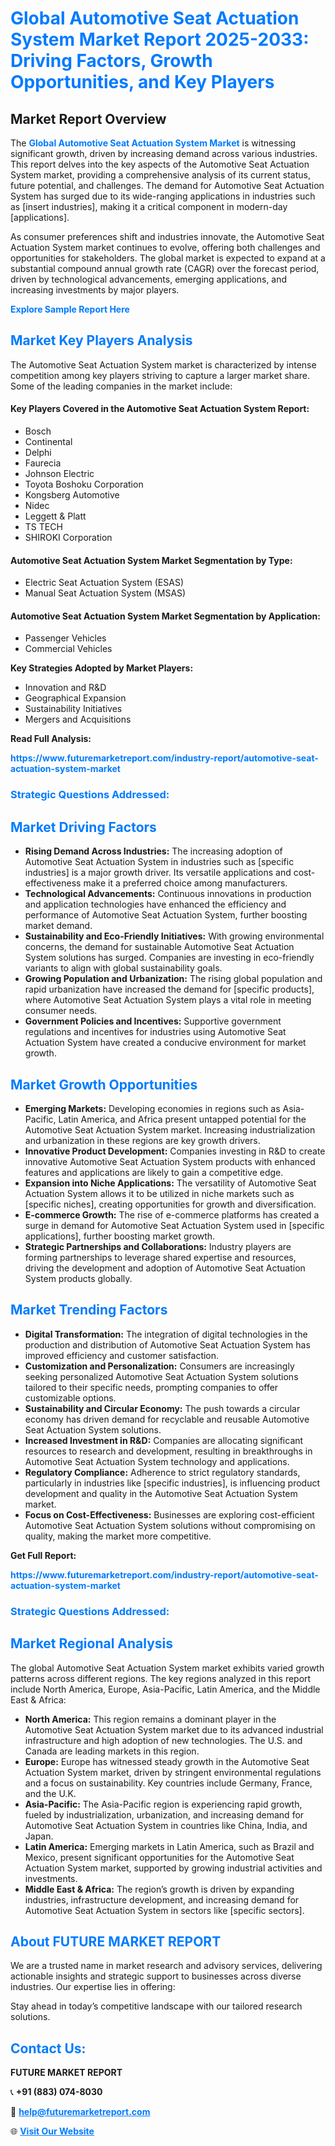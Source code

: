 <h1 style="color: #007BFF;">Global Automotive Seat Actuation System Market Report 2025-2033: Driving Factors, Growth Opportunities, and Key Players</h1>

<section id="overview">
<h2>Market Report Overview</h2>
<p>The <a href="https://www.futuremarketreport.com/industry-report/automotive-seat-actuation-system-market" style="color: #007BFF; text-decoration: none;"><strong>Global Automotive Seat Actuation System Market</strong></a> is witnessing significant growth, driven by increasing demand across various industries. This report delves into the key aspects of the Automotive Seat Actuation System market, providing a comprehensive analysis of its current status, future potential, and challenges. The demand for Automotive Seat Actuation System has surged due to its wide-ranging applications in industries such as [insert industries], making it a critical component in modern-day [applications].</p>
<p>As consumer preferences shift and industries innovate, the Automotive Seat Actuation System market continues to evolve, offering both challenges and opportunities for stakeholders. The global market is expected to expand at a substantial compound annual growth rate (CAGR) over the forecast period, driven by technological advancements, emerging applications, and increasing investments by major players.</p>
</section>

<section id="overview">
<p><a href="https://www.futuremarketreport.com/request-sample/reportId=93070" style="color: #007BFF; text-decoration: none;"><strong>Explore Sample Report Here</strong></a></p>
</section>

<section id="key-players">
<h2 style="color: #007BFF;">Market Key Players Analysis</h2>
<p>The Automotive Seat Actuation System market is characterized by intense competition among key players striving to capture a larger market share. Some of the leading companies in the market include:</p>
<h4>Key Players Covered in the Automotive Seat Actuation System Report:</h4>
<ul><li>Bosch</li><li>Continental</li><li>Delphi</li><li>Faurecia</li><li>Johnson Electric</li><li>Toyota Boshoku Corporation</li><li>Kongsberg Automotive</li><li>Nidec</li><li>Leggett &amp; Platt</li><li>TS TECH</li><li>SHIROKI Corporation</li></ul>
<h4>Automotive Seat Actuation System Market Segmentation by Type:</h4>
<ul><li>Electric Seat Actuation System (ESAS)</li><li>Manual Seat Actuation System (MSAS)</li></ul>

<h4>Automotive Seat Actuation System Market Segmentation by Application:</h4>
<ul><li>Passenger Vehicles</li><li>Commercial Vehicles</li></ul>
<p><strong>Key Strategies Adopted by Market Players:</strong></p>
<ul>
<li>Innovation and R&D</li>
<li>Geographical Expansion</li>
<li>Sustainability Initiatives</li>
<li>Mergers and Acquisitions</li>
</ul>
</section>

<section>
<p><strong>Read Full Analysis: </strong></p><a href="https://www.futuremarketreport.com/industry-report/automotive-seat-actuation-system-market" style="color: #007BFF; text-decoration: none;"><strong>https://www.futuremarketreport.com/industry-report/automotive-seat-actuation-system-market</strong></a>
<h3 style="color: #007BFF;">Strategic Questions Addressed:</h3>
</section>

<section id="driving-factors">
<h2 style="color: #007BFF;">Market Driving Factors</h2>
<ul>
<li><strong>Rising Demand Across Industries:</strong> The increasing adoption of Automotive Seat Actuation System in industries such as [specific industries] is a major growth driver. Its versatile applications and cost-effectiveness make it a preferred choice among manufacturers.</li>
<li><strong>Technological Advancements:</strong> Continuous innovations in production and application technologies have enhanced the efficiency and performance of Automotive Seat Actuation System, further boosting market demand.</li>
<li><strong>Sustainability and Eco-Friendly Initiatives:</strong> With growing environmental concerns, the demand for sustainable Automotive Seat Actuation System solutions has surged. Companies are investing in eco-friendly variants to align with global sustainability goals.</li>
<li><strong>Growing Population and Urbanization:</strong> The rising global population and rapid urbanization have increased the demand for [specific products], where Automotive Seat Actuation System plays a vital role in meeting consumer needs.</li>
<li><strong>Government Policies and Incentives:</strong> Supportive government regulations and incentives for industries using Automotive Seat Actuation System have created a conducive environment for market growth.</li>
</ul>
</section>

<section id="growth-opportunities">
<h2 style="color: #007BFF;">Market Growth Opportunities</h2>
<ul>
<li><strong>Emerging Markets:</strong> Developing economies in regions such as Asia-Pacific, Latin America, and Africa present untapped potential for the Automotive Seat Actuation System market. Increasing industrialization and urbanization in these regions are key growth drivers.</li>
<li><strong>Innovative Product Development:</strong> Companies investing in R&D to create innovative Automotive Seat Actuation System products with enhanced features and applications are likely to gain a competitive edge.</li>
<li><strong>Expansion into Niche Applications:</strong> The versatility of Automotive Seat Actuation System allows it to be utilized in niche markets such as [specific niches], creating opportunities for growth and diversification.</li>
<li><strong>E-commerce Growth:</strong> The rise of e-commerce platforms has created a surge in demand for Automotive Seat Actuation System used in [specific applications], further boosting market growth.</li>
<li><strong>Strategic Partnerships and Collaborations:</strong> Industry players are forming partnerships to leverage shared expertise and resources, driving the development and adoption of Automotive Seat Actuation System products globally.</li>
</ul>
</section>

<section id="trending-factors">
<h2 style="color: #007BFF;">Market Trending Factors</h2>
<ul>
<li><strong>Digital Transformation:</strong> The integration of digital technologies in the production and distribution of Automotive Seat Actuation System has improved efficiency and customer satisfaction.</li>
<li><strong>Customization and Personalization:</strong> Consumers are increasingly seeking personalized Automotive Seat Actuation System solutions tailored to their specific needs, prompting companies to offer customizable options.</li>
<li><strong>Sustainability and Circular Economy:</strong> The push towards a circular economy has driven demand for recyclable and reusable Automotive Seat Actuation System solutions.</li>
<li><strong>Increased Investment in R&D:</strong> Companies are allocating significant resources to research and development, resulting in breakthroughs in Automotive Seat Actuation System technology and applications.</li>
<li><strong>Regulatory Compliance:</strong> Adherence to strict regulatory standards, particularly in industries like [specific industries], is influencing product development and quality in the Automotive Seat Actuation System market.</li>
<li><strong>Focus on Cost-Effectiveness:</strong> Businesses are exploring cost-efficient Automotive Seat Actuation System solutions without compromising on quality, making the market more competitive.</li>
</ul>
</section>

<section>
<p><strong>Get Full Report: </strong></p><a href="https://www.futuremarketreport.com/industry-report/automotive-seat-actuation-system-market" style="color: #007BFF; text-decoration: none;"><strong>https://www.futuremarketreport.com/industry-report/automotive-seat-actuation-system-market</strong></a>
<h3 style="color: #007BFF;">Strategic Questions Addressed:</h3>
</section>


<section id="regional-analysis">
<h2 style="color: #007BFF;">Market Regional Analysis</h2>
<p>The global Automotive Seat Actuation System market exhibits varied growth patterns across different regions. The key regions analyzed in this report include North America, Europe, Asia-Pacific, Latin America, and the Middle East & Africa:</p>
<ul>
<li><strong>North America:</strong> This region remains a dominant player in the Automotive Seat Actuation System market due to its advanced industrial infrastructure and high adoption of new technologies. The U.S. and Canada are leading markets in this region.</li>
<li><strong>Europe:</strong> Europe has witnessed steady growth in the Automotive Seat Actuation System market, driven by stringent environmental regulations and a focus on sustainability. Key countries include Germany, France, and the U.K.</li>
<li><strong>Asia-Pacific:</strong> The Asia-Pacific region is experiencing rapid growth, fueled by industrialization, urbanization, and increasing demand for Automotive Seat Actuation System in countries like China, India, and Japan.</li>
<li><strong>Latin America:</strong> Emerging markets in Latin America, such as Brazil and Mexico, present significant opportunities for the Automotive Seat Actuation System market, supported by growing industrial activities and investments.</li>
<li><strong>Middle East & Africa:</strong> The region’s growth is driven by expanding industries, infrastructure development, and increasing demand for Automotive Seat Actuation System in sectors like [specific sectors].</li>
</ul>
</section>

<footer>
<h2 style="color: #007BFF;">About FUTURE MARKET REPORT</h2>
<p>We are a trusted name in market research and advisory services, delivering actionable insights and strategic support to businesses across diverse industries. Our expertise lies in offering:</p>

<p>Stay ahead in today’s competitive landscape with our tailored research solutions.</p>

<h2 style="color: #007BFF;">Contact Us:</h2>
<p><strong>FUTURE MARKET REPORT</strong></p>
<p>📞 <strong>+91 (883) 074-8030</strong></p>
<p>📧 <strong><a href="mailto:help@futuremarketreport.com" style="color: #007BFF;">help@futuremarketreport.com</a></strong></p>
<p>🌐 <strong><a href="https://www.futuremarketreport.com/" style="color: #007BFF;">Visit Our Website</a></strong></p>
</footer>
